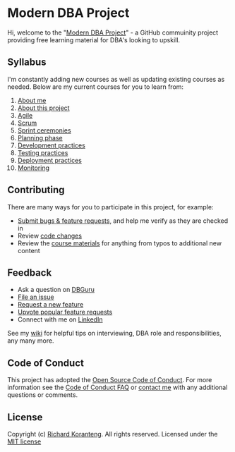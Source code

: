 # Modern DBA Project 
Hi, welcome to the "[Modern DBA Project](#)" - a GitHub commuinity project providing free learning material for DBA's looking to upskill.

## Syllabus
I'm constantly adding new courses as well as updating existing courses as needed. Below are my current courses for you to learn from:

1. [About me](notes/intro/about-me.md)
1. [About this project](notes/intro/project.md)
1. [Agile](notes/agile/agile-terminologies.md)
1. [Scrum](notes/agile/scrum-terminologies.md)
1. [Sprint ceremonies](notes/agile/sprint-ceremonies.md)
1. [Planning phase](#)
1. [Development practices](#)
1. [Testing practices](#)
1. [Deployment practices](#)
1. [Monitoring](#)

## Contributing
There are many ways for you to participate in this project, for example:
* [Submit bugs & feature requests](#), and help me verify as they are checked in
* Review [code changes](#)
* Review the [course materials](#) for anything from typos to additional new content

## Feedback
* Ask a question on [DBGuru](#)
* [File an issue](#)
* [Request a new feature](#)
* [Upvote popular feature requests](#)
* Connect with me on [LinkedIn](#)

See my [wiki](#) for helpful tips on interviewing, DBA role and responsibilities, any many more.

## Code of Conduct
This project has adopted the [Open Source Code of Conduct](#). For more information see the [Code of Conduct FAQ](#) or [contact me](https://rkkoranteng.com/#contac_rk) with any additional questions or comments.

## License
Copyright (c) [Richard Koranteng](#). All rights reserved.
Licensed under the [MIT license](#)
